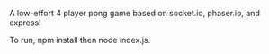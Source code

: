 A low-effort 4 player pong game based on socket.io, phaser.io, and express!

To run, npm install then node index.js.
